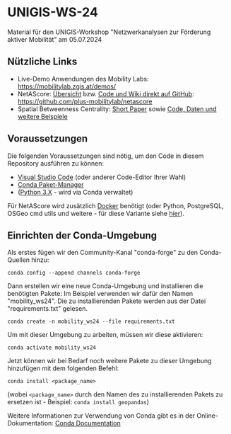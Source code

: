 # UNIGIS-WS-24
Material für den UNIGIS-Workshop "Netzwerkanalysen zur Förderung aktiver Mobilität" am 05.07.2024

## Nützliche Links
- Live-Demo Anwendungen des Mobility Labs: https://mobilitylab.zgis.at/demos/
- NetAScore: [Übersicht](https://mobilitylab.zgis.at/netascore-2/) bzw. [Code und Wiki direkt auf GitHub](https://github.com/plus-mobilitylab/netascore): https://github.com/plus-mobilitylab/netascore
- Spatial Betweenness Centrality: [Short Paper](https://doi.org/10.4230/LIPIcs.GIScience.2023.83) sowie [Code, Daten und weitere Beispiele](https://doi.org/10.5281/zenodo.8125632)


## Voraussetzungen

Die folgenden Voraussetzungen sind nötig, um den Code in diesem Repository ausführen zu können:
- [Visual Studio Code](https://code.visualstudio.com/download) (oder anderer Code-Editor Ihrer Wahl)
- [Conda Paket-Manager](https://docs.anaconda.com/miniconda/)
- ([Python 3.X](https://www.python.org) - wird via Conda verwaltet)

Für NetAScore wird zusätzlich [Docker](https://www.docker.com/products/docker-desktop/) benötigt (oder Python, PostgreSQL, OSGeo cmd utils und weitere - für diese Variante siehe [hier](https://github.com/plus-mobilitylab/netascore/wiki/Run-NetAScore-manually-with-Python)).

## Einrichten der Conda-Umgebung

Als erstes fügen wir den Community-Kanal "conda-forge" zu den Conda-Quellen hinzu:
```
conda config --append channels conda-forge
```

Dann erstellen wir eine neue Conda-Umgebung und installieren die benötigten Pakete:
Im Beispiel verwenden wir dafür den Namen "mobility_ws24". Die zu installierenden Pakete werden aus der Datei "requirements.txt" gelesen.

```
conda create -n mobility_ws24 --file requirements.txt
```

Um mit dieser Umgebung zu arbeiten, müssen wir diese aktivieren:
```
conda activate mobility_ws24
```

Jetzt können wir bei Bedarf noch weitere Pakete zu dieser Umgebung hinzufügen mit dem folgenden Befehl:

```
conda install <package_name>
```

(wobei `<package_name>` durch den Namen des zu installierenden Pakets zu ersetzen ist - Beispiel: `conda install geopandas`)

Weitere Informationen zur Verwendung von Conda gibt es in der Online-Dokumentation: [Conda Documentation](https://docs.conda.io/en/latest/)
